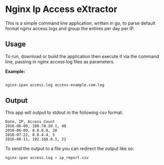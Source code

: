 # Nginx Ip Access eXtractor

This is a simple command line application, written in go, to parse default format nginx access logs and group the entires per day per IP.

## Usage

To run, download or build the application then execute it via the command line, passing in nginx access log files as parameters.

**Example:**

```bash

nginx-ipax access.log access-example.com.log
```

## Output

This app will output to stdout in the following csv format:

```csv
Date, IP, Access Count
2016-06-09, 100.70.20.1, 40
2016-06-09, 8.8.8.8, 20
2016-07-22, 8.8.4.4, 5
2016-08-11, 192.168.0.1, 22
```

To send the output to a file you can redirect the output like so:

```bash
nginx-ipax access.log > ip_report.csv
```